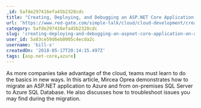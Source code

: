```yaml
---
_id: 5afde297416efa45b2328cdc
title: "Creating, Deploying, and Debugging an ASP.NET Core Application on Azure"
url: 'https://www.red-gate.com/simple-talk/cloud/cloud-development/creating-deploying-and-debugging-an-asp-net-core-application-on-azure/'
category: 5afde297416efa45b2328cdc
slug: 'creating-deploying-and-debugging-an-aspnet-core-application-on-azure'
user_id: 5a83ce59d6eb0005c4ecda2c
username: 'bill-s'
createdOn: '2018-05-17T20:14:15.497Z'
tags: [asp.net-core,azure]
---
```


As more companies take advantage of the cloud, teams must learn to do the basics in new ways. In this article, Mircea Oprea demonstrates how to migrate an ASP.NET application to Azure and from on-premises SQL Server to Azure SQL Database. He also discusses how to troubleshoot issues you may find during the migration.


